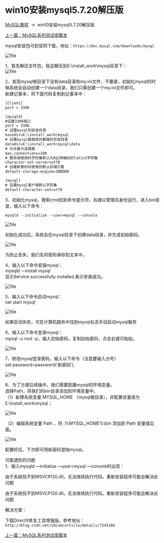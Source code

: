 

#    win10安装mysql5.7.20解压版   

[MySQL教程](http://www.itsoku.com/course/3)  ->  win10安装mysql5.7.20解压版

[上一篇：MySQL系列测试库脚本](http://www.itsoku.com/course/3/196)

mysql安装包可到官网下载，地址：`https://dev.mysql.com/downloads/mysql`

![file](d:\pic-md/20220114000629.png)

1、首先解压文件包，我这解压到E:\\install\_work\\mysql目录下：  
![file](d:\pic-md/20220114000626.png)

2、发现mysql根目录下没有data目录和my.ini文件，不要紧，初始化mysql的时候系统会自动创建一个data目录，我们只需创建一个my.ini文件即可。  
新建记事本，将下面代码复制到记事本中：

```txt
[Client]
port = 3306

[mysqld]
#设置3306端口
port = 3306
# 设置mysql的安装目录
basedir=E:\install_work\mysql
# 设置mysql数据库的数据的存放目录
datadir=E:\install_work\mysql\data
# 允许最大连接数
max_connections=200
# 服务端使用的字符集默认为8比特编码的latin1字符集
character-set-server=utf8
# 创建新表时将使用的默认存储引擎
default-storage-engine=INNODB

[mysql]
# 设置mysql客户端默认字符集
default-character-set=utf8
```

3、初始化mysql，搜索cmd找到命令提示符，右键以管理员身份运行，进入bin目录，输入以下命令：

```plain
mysqld --initialize --user=mysql --console
```

![file](d:\pic-md/20220114000623.png)

初始化成功后，系统会在mysql目录下创建data目录，并生成初始密码。

![file](d:\pic-md/20220114000619.png)

为防止丢失，我们先将密码保存到文本中。

4、输入以下命令安装mysql：  
mysqld —install mysql  
显示Service successfully installed.表示安装成功。

![file](d:\pic-md/20220114000617.png)

5、输入以下命令启动mysql：  
net start mysql

![file](d:\pic-md/20220114000614.png)

如果启动失败，可在计算机服务中找到mysql右击手动启动mysql服务

6、输入以下命令登录mysql：  
mysql -u root -p，输入初始密码，复制初始密码，点击右键可粘贴。

![file](d:\pic-md/20220114000605.png)

7、修改mysql登录密码，输入以下命令（注意要输入分号）  
set password=password(‘新密码’);

![file](d:\pic-md/20220114000603.png)

8、为了方便后续操作，我们需要配置mysql的环境变量。  
选择Path，将我们的bin目录添加到环境变量中。  
（1）新建系统变量 MYSQL\_HOME （mysql根目录），并配置变量值为E:\\install\_work\\mysql；

![file](d:\pic-md/20220114000600.png)

（2）编辑系统变量 Path ，将 ;%MYSQL\_HOME%\\bin 添加到 Path 变量值后面。

![file](d:\pic-md/20220114000557.png)

配置好后，下次即可用新密码登陆mysql。

可能遇到的问题  
1、输入mysqld —initialize —user=mysql —console时出现：

由于系统找不到MSVCR120.dll，无法继续执行代码。重新安装程序可能会解决此问题

由于系统找不到MSVCP120.dll，无法继续执行代码。重新安装程序可能会解决此问题

解决方案：

下载DirectX修复工具增强版，参考地址：`http://blog.csdn.net/vbcom/article/details/7245186`

[上一篇：MySQL系列测试库脚本](http://www.itsoku.com/course/3/196)
